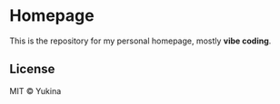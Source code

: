 # Homepage

This is the repository for my personal homepage, mostly **vibe coding**.

## License

MIT © Yukina
